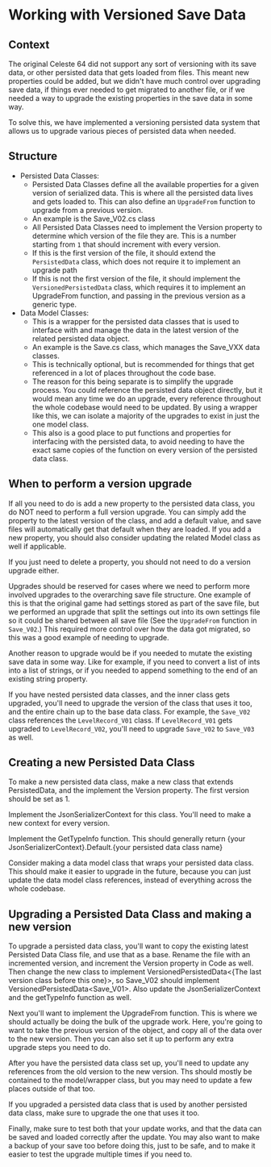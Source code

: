 ﻿# Working with Versioned Save Data

## Context
The original Celeste 64 did not support any sort of versioning with its save data, or other persisted data that gets loaded from files. This meant new properties could be added, but we didn't have much control over upgrading save data, if things ever needed to get migrated to another file, or if we needed a way to upgrade the existing properties in the save data in some way.

To solve this, we have implemented a versioning persisted data system that allows us to upgrade various pieces of persisted data when needed. 

## Structure
- Persisted Data Classes: 
	- Persisted Data Classes define all the available properties for a given version of serialized data. This is where all the persisted data lives and gets loaded to. This can also define an `UpgradeFrom` function to upgrade from a previous version.
	- An example is the Save_V02.cs class
	- All Persisted Data Classes need to implement the Version property to determine which version of the file they are. This is a number starting from `1` that should increment with every version.
	- If this is the first version of the file, it should extend the `PersistedData` class, which does not require it to implement an upgrade path
	- If this is not the first version of the file, it should implement the `VersionedPersistedData` class, which requires it to implement an UpgradeFrom function, and passing in the previous version as a generic type.
- Data Model Classes:
	- This is a wrapper for the persisted data classes that is used to interface with and manage the data in the latest version of the related persisted data object.
	- An example is the Save.cs class, which manages the Save_VXX data classes.
	- This is technically optional, but is recommended for things that get referenced in a lot of places throughout the code base.
	- The reason for this being separate is to simplify the upgrade process. You could reference the persisted data object directly, but it would mean any time we do an upgrade, every reference throughout the whole codebase would need to be updated. By using a wrapper like this, we can isolate a majority of the upgrades to exist in just the one model class.
	- This also is a good place to put functions and properties for interfacing with the persisted data, to avoid needing to have the exact same copies of the function on every version of the persisted data class.

## When to perform a version upgrade
If all you need to do is add a new property to the persisted data class, you do NOT need to perform a full version upgrade. You can simply add the property to the latest version of the class, and add a default value, and save files will automatically get that default when they are loaded. If you add a new property, you should also consider updating the related Model class as well if applicable.

If you just need to delete a property, you should not need to do a version upgrade either.

Upgrades should be reserved for cases where we need to perform more involved upgrades to the overarching save file structure. One example of this is that the original game had settings stored as part of the save file, but we performed an upgrade that split the settings out into its own settings file so it could be shared between all save file (See the `UpgradeFrom` function in `Save_V02`.) This required more control over how the data got migrated, so this was a good example of needing to upgrade.

Another reason to upgrade would be if you needed to mutate the existing save data in some way. Like for example, if you need to convert a list of ints into a list of strings, or if you needed to append something to the end of an existing string property. 

If you have nested persisted data classes, and the inner class gets upgraded, you'll need to upgrade the version of the class that uses it too, and the entire chain up to the base data class. For example, the `Save_V02` class references the `LevelRecord_V01` class. If `LevelRecord_V01` gets upgraded to `LevelRecord_V02`, you'll need to upgrade `Save_V02` to `Save_V03` as well.

## Creating a new Persisted Data Class
To make a new persisted data class, make a new class that extends PersistedData, and the implement the Version property. The first version should be set as 1. 

Implement the JsonSerializerContext for this class. You'll need to make a new context for every version.

Implement the GetTypeInfo function. This should generally return {your JsonSerializerContext}.Default.{your persisted data class name}

Consider making a data model class that wraps your persisted data class. This should make it easier to upgrade in the future, because you can just update the data model class references, instead of everything across the whole codebase.


## Upgrading a Persisted Data Class and making a new version
To upgrade a persisted data class, you'll want to copy the existing latest Persisted Data Class file, and use that as a base. Rename the file with an incremented version, and increment the Version property in Code as well. Then change the new class to implement VersionedPersistedData<{The last version class before this one}>, so Save_V02 should implement VersionedPersistedData<Save_V01>. Also update the JsonSerializerContext and the getTypeInfo function as well.

Next you'll want to implement the UpgradeFrom function. This is where we should actually be doing the bulk of the upgrade work. Here, you're going to want to take the previous version of the object, and copy all of the data over to the new version. Then you can also set it up to perform any extra upgrade steps you need to do.

After you have the persisted data class set up, you'll need to update any references from the old version to the new version. Ths should mostly be contained to the model/wrapper class, but you may need to update a few places outside of that too.

If you upgraded a persisted data class that is used by another persisted data class, make sure to upgrade the one that uses it too.

Finally, make sure to test both that your update works, and that the data can be saved and loaded correctly after the update. You may also want to make a backup of your save too before doing this, just to be safe, and to make it easier to test the upgrade multiple times if you need to.